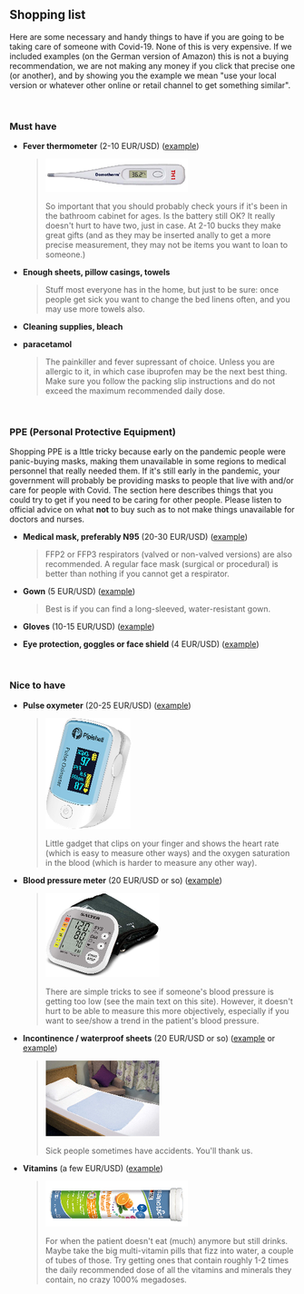 ## Shopping list

Here are some necessary and handy things to have if you are going to be taking care of someone with Covid-19. None of this is very expensive. If we included examples (on the German version of Amazon) this is not a buying recommendation, we are not making any money if you click that precise one (or another), and by showing you the example we mean "use your local version or whatever other online or retail channel to get something similar". 

&nbsp;

### Must have

* **Fever thermometer** (2-10 EUR/USD) ([example](https://www.amazon.de/gp/product/B001NYHXYS))

   > ![](/images/thermometer.png)
   > 
   > So important that you should probably check yours if it's been in the bathroom cabinet for ages. Is the battery still OK? It really doesn't hurt to have two, just in case. At 2-10 bucks they make great gifts (and as they may be inserted anally to get a more precise measurement, they may not be items you want to loan to someone.)

* **Enough sheets, pillow casings, towels**
   
   > Stuff most everyone has in the home, but just to be sure: once people get sick you want to change the bed linens often, and you may use more towels also.
   
* **Cleaning supplies, bleach**

* **paracetamol**

  > The painkiller and fever supressant of choice. Unless you are allergic to it, in which case ibuprofen may be the next best thing. Make sure you follow the packing slip instructions and do not exceed the maximum recommended daily dose.

&nbsp;

### PPE (Personal Protective Equipment)

Shopping PPE is a lttle tricky because early on the pandemic people were panic-buying masks, making them unavailable in some regions to medical personnel that really needed them. If it's still early in the pandemic, your government will probably be providing masks to people that live with and/or care for people with Covid. The section here describes things that you could try to get if you need to be caring for other people. Please listen to official advice on what **not** to buy such as to not make things unavailable for doctors and nurses.

* **Medical mask, preferably N95** (20-30 EUR/USD) ([example](https://www.amazon.de/dp/B085H6Y6HN))

   > FFP2 or FFP3 respirators (valved or non-valved versions) are also recommended. A regular face mask (surgical or procedural) is better than nothing if you cannot get a respirator. 

* **Gown** (5 EUR/USD) ([example](https://www.amazon.de/dp/B00FRGIS56))

   > Best is if you can find a long-sleeved, water-resistant gown. 

* **Gloves** (10-15 EUR/USD) ([example](https://www.amazon.de/dp/B01LWJ80C7))

* **Eye protection, goggles or face shield** (4 EUR/USD) ([example](https://www.amazon.de/dp/B002THV25Y))

&nbsp;

### Nice to have

* **Pulse oxymeter** (20-25 EUR/USD) ([example](https://www.amazon.de/gp/product/B07P3ZS6L3))
   > ![](/images/pulse-oxi.png)
   >
   > Little gadget that clips on your finger and shows the heart rate (which is easy to measure other ways) and the oxygen saturation in the blood (which is harder to measure any other way).

* **Blood pressure meter** (20 EUR/USD or so) ([example](https://www.amazon.de/gp/product/B07KY867ZH))
   > ![](/images/blood-pressure.png)
   > 
   > There are simple tricks to see if someone's blood pressure is getting too low (see the main text on this site). However, it doesn't hurt to be able to measure this more objectively, especially if you want to see/show a trend in the patient's blood pressure.

* **Incontinence / waterproof sheets** (20 EUR/USD or so) ([example](https://www.amazon.de/Comfortcare-Inkontinenz-Bettw%C3%A4sche-waschbar-Blau/dp/B07W7CCQVG) or [example](https://www.amazon.de/Co-operative-Independent-Living-Bettdeckenbezug-wasserabweisend/dp/B00BJMA8X2))
   > ![](/images/sheet.png)
   >
   > Sick people sometimes have accidents. You'll thank us.

* **Vitamins** (a few EUR/USD) ([example](https://www.amazon.de/dp/B07S63PCZK))
   > ![](/images/multi-vitamin.png)
   >
   > For when the patient doesn't eat (much) anymore but still drinks. Maybe take the big multi-vitamin pills that fizz into water, a couple of tubes of those. Try getting ones that contain roughly 1-2 times the daily recommended dose of all the vitamins and minerals they contain, no crazy 1000% megadoses.
